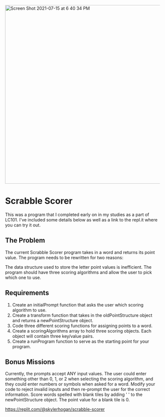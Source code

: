 <img width="582" alt="Screen Shot 2021-07-15 at 6 40 34 PM" src="https://user-images.githubusercontent.com/79928899/125871144-90c8d23a-02e2-47b8-82e4-d2db94b82395.png">

# Scrabble Scorer

This was a program that I completed early on in my studies as a part of LC101. I've included some details below as well as a link to the repl.it where you can try it out.

## The Problem
The current Scrabble Scorer program takes in a word and returns its point value. The program needs to be rewritten for two reasons:

The data structure used to store the letter point values is inefficient.
The program should have three scoring algorithms and allow the user to pick which one to use.

## Requirements

1) Create an initialPrompt function that asks the user which scoring algorithm to use.
2) Create a transform function that takes in the oldPointStructure object and returns a newPointStructure object.
3) Code three different scoring functions for assigning points to a word.
4) Create a scoringAlgorithms array to hold three scoring objects. Each object will contain three key/value pairs.
5) Create a runProgram function to serve as the starting point for your program.

## Bonus Missions

Currently, the prompts accept ANY input values. The user could enter something other than 0, 1, or 2 when selecting the scoring algorithm, and they could enter numbers or symbols when asked for a word. Modify your code to reject invalid inputs and then re-prompt the user for the correct information.
Score words spelled with blank tiles by adding ' ' to the newPointStructure object. The point value for a blank tile is 0.


https://replit.com/@skylerhogan/scrabble-scorer
